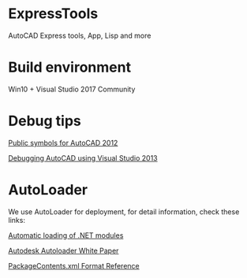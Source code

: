 # ExpressTools
AutoCAD Express tools, App, Lisp and more

# Build environment
Win10 + Visual Studio 2017 Community

# Debug tips

[Public symbols for AutoCAD 2012](https://www.keanw.com/2011/06/public-symbols-for-autocad-2012.html)

[Debugging AutoCAD using Visual Studio 2013](https://www.keanw.com/2013/11/debugging-autocad-using-visual-studio-2013.html)

# AutoLoader
We use AutoLoader for deployment, for detail information, check these links:

[Automatic loading of .NET modules](https://www.keanw.com/2006/09/automatic_loadi.html)

[Autodesk Autoloader White Paper](https://adndevblog.typepad.com/autocad/2013/01/autodesk-autoloader-white-paper.html)

[PackageContents.xml Format Reference](http://help.autodesk.com/view/ACD/2020/ENU/?guid=GUID-BC76355D-682B-46ED-B9B7-66C95EEF2BD0)

